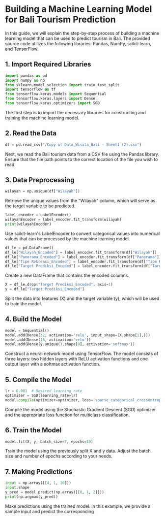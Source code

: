 # Building a Machine Learning Model for Bali Tourism Prediction

In this guide, we will explain the step-by-step process of building a machine learning model that can be used to predict tourism in Bali. The provided source code utilizes the following libraries: Pandas, NumPy, scikit-learn, and TensorFlow.

## 1. Import Required Libraries

```python
import pandas as pd
import numpy as np
from sklearn.model_selection import train_test_split
import tensorflow as tf
from tensorflow.keras.models import Sequential
from tensorflow.keras.layers import Dense
from tensorflow.keras.optimizers import SGD
```

The first step is to import the necessary libraries for constructing and training the machine learning model.

## 2. Read the Data

```python
df = pd.read_csv("/Copy of Data_Wisata_Bali - Sheet1 (2).csv")
```

Next, we read the Bali tourism data from a CSV file using the Pandas library. Ensure that the file path points to the correct location of the file you wish to read.

## 3. Data Preprocessing

```python
wilayah = np.unique(df["Wilayah"])
```

Retrieve the unique values from the "Wilayah" column, which will serve as the target variable to be predicted.

```python
label_encoder = LabelEncoder()
wilayahEncoder = label_encoder.fit_transform(wilayah)
print(wilayahEncoder)
```

Use scikit-learn's LabelEncoder to convert categorical values into numerical values that can be processed by the machine learning model.

```python
df_le = pd.DataFrame()
df_le["Wilayah_Encoded"] = label_encoder.fit_transform(df["Wilayah"])
df_le["Panorama_Encoded"] = label_encoder.fit_transform(df["Panorama"])
df_le["Tipe Rekreasi_Encoded"] = label_encoder.fit_transform(df["Tipe Rekreasi"])
df_le["Target Prediksi_Encoded"] = label_encoder.fit_transform(df["Target Prediksi (y)"])
```

Create a new DataFrame that contains the encoded columns.

```python
X = df_le.drop("Target Prediksi_Encoded", axis=1)
y = df_le["Target Prediksi_Encoded"]
```

Split the data into features (X) and the target variable (y), which will be used to train the model.

## 4. Build the Model

```python
model = Sequential()
model.add(Dense(32, activation='relu', input_shape=(X.shape[1],)))
model.add(Dense(16, activation='relu'))
model.add(Dense(y.unique().shape[0], activation='softmax'))
```

Construct a neural network model using TensorFlow. The model consists of three layers: two hidden layers with ReLU activation functions and one output layer with a softmax activation function.

## 5. Compile the Model

```python
lr = 0.001  # Desired learning rate
optimizer = SGD(learning_rate=lr)
model.compile(optimizer=optimizer, loss='sparse_categorical_crossentropy', metrics=['accuracy'])
```

Compile the model using the Stochastic Gradient Descent (SGD) optimizer and the appropriate loss function for multiclass classification.

## 6. Train the Model

```python
model.fit(X, y, batch_size=7, epochs=10)
```

Train the model using the previously split X and y data. Adjust the batch size and number of epochs according to your needs.

## 7. Making Predictions

```python
input = np.array([[4, 1, 10]])
input.shape
y_pred = model.predict(np.array([[0, 1, 2]]))
print(np.argmax(y_pred))
```

Make predictions using the trained model. In this example, we provide a sample input and predict the corresponding
